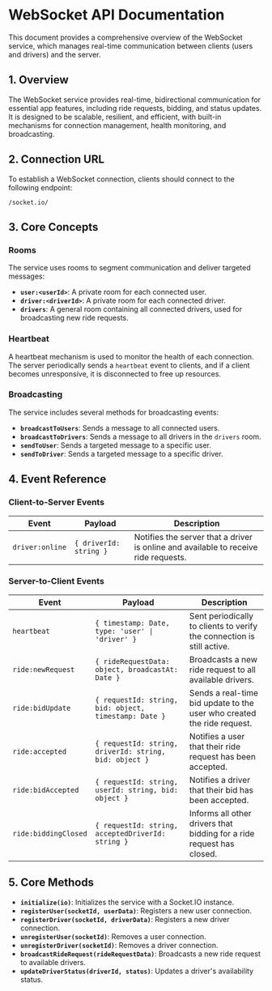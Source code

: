 # WebSocket API Documentation

This document provides a comprehensive overview of the WebSocket service, which manages real-time communication between clients (users and drivers) and the server.

## 1. Overview

The WebSocket service provides real-time, bidirectional communication for essential app features, including ride requests, bidding, and status updates. It is designed to be scalable, resilient, and efficient, with built-in mechanisms for connection management, health monitoring, and broadcasting.

## 2. Connection URL

To establish a WebSocket connection, clients should connect to the following endpoint:

```
/socket.io/
```

## 3. Core Concepts

### Rooms

The service uses rooms to segment communication and deliver targeted messages:

- **`user:<userId>`**: A private room for each connected user.
- **`driver:<driverId>`**: A private room for each connected driver.
- **`drivers`**: A general room containing all connected drivers, used for broadcasting new ride requests.

### Heartbeat

A heartbeat mechanism is used to monitor the health of each connection. The server periodically sends a `heartbeat` event to clients, and if a client becomes unresponsive, it is disconnected to free up resources.

### Broadcasting

The service includes several methods for broadcasting events:

- **`broadcastToUsers`**: Sends a message to all connected users.
- **`broadcastToDrivers`**: Sends a message to all drivers in the `drivers` room.
- **`sendToUser`**: Sends a targeted message to a specific user.
- **`sendToDriver`**: Sends a targeted message to a specific driver.

## 4. Event Reference

### Client-to-Server Events

| Event | Payload | Description |
| --- | --- | --- |
| `driver:online` | `{ driverId: string }` | Notifies the server that a driver is online and available to receive ride requests. |

### Server-to-Client Events

| Event | Payload | Description |
| --- | --- | --- |
| `heartbeat` | `{ timestamp: Date, type: 'user' \| 'driver' }` | Sent periodically to clients to verify the connection is still active. |
| `ride:newRequest` | `{ rideRequestData: object, broadcastAt: Date }` | Broadcasts a new ride request to all available drivers. |
| `ride:bidUpdate` | `{ requestId: string, bid: object, timestamp: Date }` | Sends a real-time bid update to the user who created the ride request. |
| `ride:accepted` | `{ requestId: string, driverId: string, bid: object }` | Notifies a user that their ride request has been accepted. |
| `ride:bidAccepted` | `{ requestId: string, userId: string, bid: object }` | Notifies a driver that their bid has been accepted. |
| `ride:biddingClosed` | `{ requestId: string, acceptedDriverId: string }` | Informs all other drivers that bidding for a ride request has closed. |

## 5. Core Methods

- **`initialize(io)`**: Initializes the service with a Socket.IO instance.
- **`registerUser(socketId, userData)`**: Registers a new user connection.
- **`registerDriver(socketId, driverData)`**: Registers a new driver connection.
- **`unregisterUser(socketId)`**: Removes a user connection.
- **`unregisterDriver(socketId)`**: Removes a driver connection.
- **`broadcastRideRequest(rideRequestData)`**: Broadcasts a new ride request to available drivers.
- **`updateDriverStatus(driverId, status)`**: Updates a driver's availability status.
